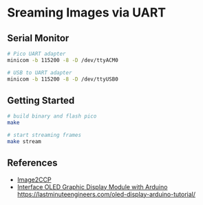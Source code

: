 # Sreaming Images via UART

## Serial Monitor

```bash
# Pico UART adapter
minicom -b 115200 -8 -D /dev/ttyACM0

# USB to UART adapter
minicom -b 115200 -8 -D /dev/ttyUSB0
```

## Getting Started

```bash
# build binary and flash pico
make

# start streaming frames
make stream
```

## References

- [Image2CCP](https://javl.github.io/image2cpp/)
- [Interface OLED Graphic Display Module with Arduino](https://lastminuteengineers.com/oled-display-arduino-tutorial/)
  https://lastminuteengineers.com/oled-display-arduino-tutorial/
